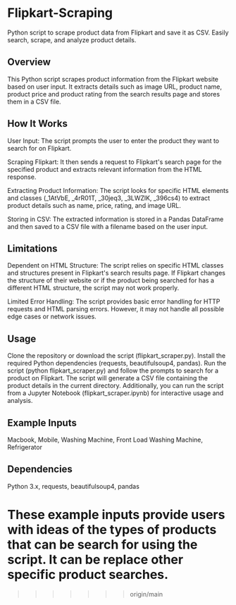 # Flipkart-Scraping
Python script to scrape product data from Flipkart and save it as CSV. Easily search, scrape, and analyze product details.

## Overview
This Python script scrapes product information from the Flipkart website based on user input. It extracts details such as image URL, product name, product price and product rating from the search results page and stores them in a CSV file.

## How It Works
User Input: The script prompts the user to enter the product they want to search for on Flipkart.

Scraping Flipkart: It then sends a request to Flipkart's search page for the specified product and extracts relevant information from the HTML response.

Extracting Product Information: The script looks for specific HTML elements and classes (_1AtVbE, _4rR01T, _30jeq3, _3LWZlK, _396cs4) to extract product details such as name, price, rating, and image URL.

Storing in CSV: The extracted information is stored in a Pandas DataFrame and then saved to a CSV file with a filename based on the user input.

## Limitations
Dependent on HTML Structure: The script relies on specific HTML classes and structures present in Flipkart's search results page. If Flipkart changes the structure of their website or if the product being searched for has a different HTML structure, the script may not work properly.

Limited Error Handling: The script provides basic error handling for HTTP requests and HTML parsing errors. However, it may not handle all possible edge cases or network issues.

## Usage
Clone the repository or download the script (flipkart_scraper.py).
Install the required Python dependencies (requests, beautifulsoup4, pandas).
Run the script (python flipkart_scraper.py) and follow the prompts to search for a product on Flipkart.
The script will generate a CSV file containing the product details in the current directory.
Additionally, you can run the script from a Jupyter Notebook (flipkart_scraper.ipynb) for interactive usage and analysis.

## Example Inputs
Macbook,
Mobile,
Washing Machine,
Front Load Washing Machine,
Refrigerator

## Dependencies
Python 3.x,
requests,
beautifulsoup4,
pandas

These example inputs provide users with ideas of the types of products that can be search for using the script. It can be replace other specific product searches.
=======
>>>>>>> origin/main
